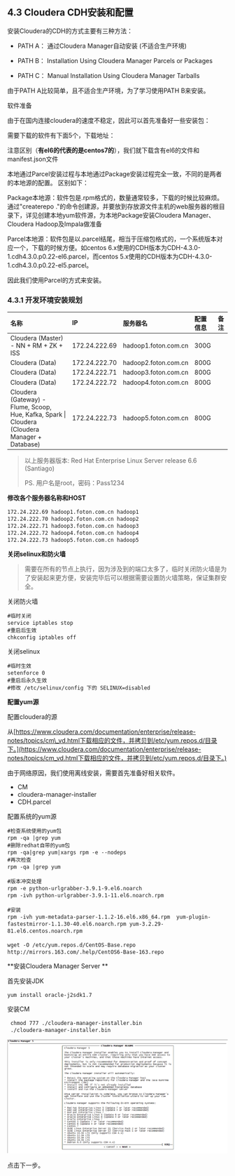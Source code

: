 ## 4.3 Cloudera CDH安装和配置

安装Cloudera的CDH的方式主要有三种方法：

* PATH A： 通过Cloudera Manager自动安装 \(不适合生产环境\)

* PATH B： Installation Using Cloudera Manager Parcels or Packages

* PATH C： Manual Installation Using Cloudera Manager Tarballs

由于PATH A比较简单，且不适合生产环境，为了学习使用PATH B来安装。

软件准备

由于在国内连接cloudera的速度不稳定，因此可以首先准备好一些安装包：

需要下载的软件有下面5个，下载地址：

注意区别（**有el6的代表的是centos7的**），我们就下载含有el6的文件和manifest.json文件

本地通过Parcel安装过程与本地通过Package安装过程完全一致，不同的是两者的本地源的配置。 区别如下：

Package本地源：软件包是.rpm格式的，数量通常较多，下载的时候比较麻烦。通过"createrepo ."的命令创建源，并要放到存放源文件主机的web服务器的根目录下，详见创建本地yum软件源，为本地Package安装Cloudera Manager、Cloudera Hadoop及Impala做准备

Parcel本地源：软件包是以.parcel结尾，相当于压缩包格式的，一个系统版本对应一个，下载的时候方便。如centos 6.x使用的CDH版本为CDH-4.3.0-1.cdh4.3.0.p0.22-el6.parcel，而centos 5.x使用的CDH版本为CDH-4.3.0-1.cdh4.3.0.p0.22-el5.parcel。

因此我们使用Parcel的方式来安装。

### 4.3.1 开发环境安装规划

| 名称 | IP | 服务器名 | 配置信息 | 备注 |
| :--- | :--- | :--- | :--- | :--- |
| Cloudera \(Master\) - NN + RM + ZK + ISS | 172.24.222.69 | hadoop1.foton.com.cn | 300G |  |
| Cloudera \(Data\) | 172.24.222.70 | hadoop2.foton.com.cn | 800G |  |
| Cloudera \(Data\) | 172.24.222.71 | hadoop3.foton.com.cn | 800G |  |
| Cloudera \(Data\) | 172.24.222.72 | hadoop4.foton.com.cn | 800G |  |
| Cloudera \(Gateway\) - Flume, Scoop, Hue, Kafka, Spark   \| Cloudera \(Cloudera Manager + Database\) | 172.24.222.73 | hadoop5.foton.com.cn | 800G |  |

> 以上服务器版本: Red Hat Enterprise Linux Server release 6.6 \(Santiago\)
>
> PS. 用户名是root，密码：Pass1234

**修改各个服务器名称和HOST**

```
172.24.222.69 hadoop1.foton.com.cn hadoop1
172.24.222.70 hadoop2.foton.com.cn hadoop2
172.24.222.71 hadoop3.foton.com.cn hadoop3
172.24.222.72 hadoop4.foton.com.cn hadoop4
172.24.222.73 hadoop5.foton.com.cn hadoop5
```

**关闭selinux和防火墙**

> 需要在所有的节点上执行，因为涉及到的端口太多了，临时关闭防火墙是为了安装起来更方便，安装完毕后可以根据需要设置防火墙策略，保证集群安全。

关闭防火墙

```
#临时关闭
service iptables stop 
#重启后生效 
chkconfig iptables off
```

关闭selinux

```
#临时生效
setenforce 0
#重启后永久生效
#修改 /etc/selinux/config 下的 SELINUX=disabled
```

**配置yum源**

配置cloudera的源

从[https://www.cloudera.com/documentation/enterprise/release-notes/topics/cm\_vd.html下载相应的文件，并拷贝到/etc/yum.repos.d/目录下。](https://www.cloudera.com/documentation/enterprise/release-notes/topics/cm_vd.html下载相应的文件，并拷贝到/etc/yum.repos.d/目录下。)

由于网络原因，我们使用离线安装，需要首先准备好相关软件。

* CM
* cloudera-manager-installer
* CDH.parcel

配置系统的yum源

```
#检查系统使用的yum包
rpm -qa |grep yum
#删除redhat自带的yum包
rpm -qa|grep yum|xargs rpm -e --nodeps
#再次检查
rpm -qa |grep yum

#版本冲突处理
rpm -e python-urlgrabber-3.9.1-9.el6.noarch
rpm -ivh python-urlgrabber-3.9.1-11.el6.noarch.rpm

#安装
rpm -ivh yum-metadata-parser-1.1.2-16.el6.x86_64.rpm  yum-plugin-fastestmirror-1.1.30-40.el6.noarch.rpm yum-3.2.29-81.el6.centos.noarch.rpm

wget -O /etc/yum.repos.d/CentOS-Base.repo http://mirrors.163.com/.help/CentOS6-Base-163.repo
```

**安装Cloudera Manager Server **

首先安装JDK

```
yum install oracle-j2sdk1.7
```

安装CM

```
 chmod 777 ./cloudera-manager-installer.bin
 ./cloudera-manager-installer.bin
```

![](/assets/4.3_1.png)

点击下一步。

